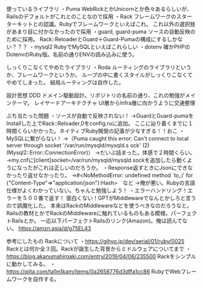 使っているライブラリ
    ・Puma
        WebRickとかUnicornとか色々あるらしいが、
        Railsのデフォルトがこれとのことなので採用
    ・Rack
        フレームワークのスターターキットとの認識。Rubyでフレームワークといえばこれ。
        これ以外の選択肢があまり目に付かなかったので採用
    ・guard, guard-puma
        ソースの自動反映のために採用。
        Rack::ReloaderとGuard＋Guard-Pumaの構成にするしかない？？？
    ・mysql2
        RubyでMySQLといえばこれらしい
    ・dotenv
        確かPHPのDotenvのRuby版。名前の通りENVの読み込みに使う。

しっくりこなくてやめたライブラリ
    ・Roda
        ルーティングのライブラリというか、フレームワークというか。
        ループの中に書くスタイルがしっくりこなくてやめてしまった。
        結局ルーティングは自作した。

設計思想
    DDD
        ドメイン駆動設計。リポジトリの名前の通り、これの勉強がメインテーマ。
    レイヤードアーキテクチャ
        UI層からInfra層に向かうように交通整理

ぶち当たった問題
    ・ソースが自動で反映されない！
        →GuardとGuard-pumaをInstallした上でRack::Reloader,0をconfig.ruに追加。
        ここに辿り着くまでに１時間くらいかかった。ネイティブRuby開発の記事が少なすぎる！！おこ
    ・MySQLに繋がらない！
        →（Puma caught this error: Can't connect to local server through socket '/var/run/mysqld/mysqld.s ock' (2) (Mysql2::Error::ConnectionError)）
        →だいぶ詰まった。体感で２時間くらい。
        →my.cnfに[client]socket=/var/run/mysqld/mysqld.sockを追加したら動くようになったがこれは正しいのだろうか。
    ・Response返すときにJsonにできなかったり返せなかったり。
        →#<NoMethodError: undefined method `to_i' for {"Content-Type"=>"application/json"}:Hash>　など
        →俺が悪い。Rubyの言語仕様がよくわかっていない。ちゃんと勉強しよう！
    ・エラーハンドリング！エラーを５００番で返す！
        面白くない！GPTがMiddlewareでなんとかしろと言うので誤魔化した。
        本来はRackのMiddlewareなどを使うべきなのだろうなと。
        Railsの教材とかでRackのMiddlewareに触れているものもある模様。パーフェクトRailsとか。
        一応以下パーフェクトRailsのリンク(Amazon)。俺は読んでない。
        https://amzn.asia/d/g75EL43

参考にしたもの
    Rackについて
        ・https://gihyo.jp/dev/serial/01/ruby/0025
            Rackとは何か全３回。Rackが誕生した背景からミドルウェアについてまで
        ・https://blog.akanumahiroaki.com/entry/2019/04/06/235500
            Rackをシンプルに動かしてみる。
        ・https://qiita.com/ta1m1kam/items/0a2658776d3dffa1cc86
            RubyでWebフレームワークを自作する。
